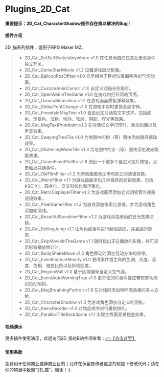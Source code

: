 # Plugins_2D_Cat

#### 重要提示：2D_Cat_CharacterShadow插件存在难以解决的Bug！

#### 插件介绍
2D_猫系列插件，适用于RPG Maker MZ。
> * 2D_Cat_SetSelfSwitchAnywhere v1.0 在任意地图的任意处更改事件独立开关。
> * 2D_Cat_GameStartMovie v1.2 设置游戏启动影像。
> * 2D_Cat_BalloonPosOffset v1.0 显示相对于目标位置偏移后的气泡动画。
> * 2D_Cat_CustomAnimCursor v1.0 自定义动画光标指针。
> * 2D_Cat_OpenWebInTheGame v1.0 在游戏内打开网站页面。
> * 2D_Cat_DanmuSimulation v1.2 在游戏画面模拟弹幕效果。
> * 2D_Cat_GlobalFontChange v1.0 在游戏中实时更换全局字体。
> * 2D_Cat_FreestyleMsgText v1.0 自由设定对话框文字式样，包括颜色、渐变色、加粗、倾斜、轮廓、阴影、辉光等效果。
> * 2D_Cat_MsgTextPrintAnim v1.3 在对话框文字打印时，添加动画以及声音效果。
> * 2D_Cat_SwayingTreeTile v1.0 为地图中的树（等）图块添加随风摆动效果。
> * 2D_Cat_GlisteningWaterTile v1.3 为地图中的水（等）图块添加波光粼粼效果。
> * 2D_Cat_CommEventPicBtn v1.8 调出一个或多个自定义图片按钮，点击触发共通事件。
> * 2D_Cat_OldFilmFilter v1.2 为游戏画面添加老电影式的滤镜效果。
> * 2D_Cat_WeirdFilter v1.1 为游戏画面添加几种怪异的滤镜效果，包括ASCII化、圆点化、交叉影线化和浮雕化。
> * 2D_Cat_RetroDisplayerFilter v1.2 为游戏画面添加老式阴极管监视器滤镜效果。
> * 2D_Cat_PixelGameFilter v1.3 为游戏添加像素化滤镜，并为游戏角色添加轮廓线。
> * 2D_Cat_BeautifulSunshineFilter v1.2 为游戏添加绮丽的日光效果滤镜。
> * 2D_Cat_RollingJump v1.1 让角色或事件进行翻滚跳跃，并且跳的更高。
> * 2D_Cat_SkipMovieInTheGame v1.1 随时跳出正在播放的影像，并可显示影像播放倒计时。
> * 2D_Cat_BodyShakeMove v1.0 角色移动时添加晃动身体的效果。
> * 2D_Cat_EventFeatureModify v1.0 更改事件或主角的色调、灰度、亮度、色相、缩放比例以及斜切弧度。
> * 2D_Cat_RegionWall v1.0 基于区域编号自定义空气墙。
> * 2D_Cat_EventAutoWarningTrap v1.0 更方便的将事件变成带预警功能的自动陷阱。
> * 2D_Cat_MsgBreathingPortrait v1.8 在对话时添加带呼吸效果的多人立绘。
> * 2D_Cat_CharacterShadow v1.3 为游戏角色添加自定义的阴影。
> * 2D_Cat_ItemsReorder v1.0 对物品顺序进行重新排列。
> * 2D_Cat_ParallaxTitleBackSprite v1.1 实现主界面背景视差效果。

#### 视频演示
更多插件使用演示，欢迎访问2D_猫的B站空间查看：[👉【点击这里】](https://space.bilibili.com/137028995/channel/seriesdetail?sid=248826&ctype=0)

#### 使用条款
免费用于任何商业或非商业目的；允许在保留原作者信息的前提下修改代码；请在你的项目中致谢“2D_猫”，谢谢！:)
